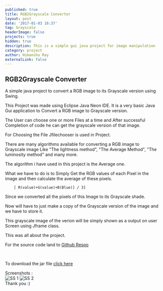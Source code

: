 ```yaml
---
published: true
title: RGB2Grayscale Converter
layout: post
date: '2017-01-03 16:37'
tag: Grayscale
headerImage: false
projects: true
hidden: true
description: This is a simple gui java project for image manipulation
category: project
author: Himanshu Ray
externalLink: false
---
```

## RGB2Grayscale Converter

<p>A simple java project to convert a RGB image to its Grayscale version using Swing.

This Project was made using Eclipse Java Neon IDE. It is a very basic Java Gui application to Convert a RGB image to Grayscale version.

The User can choose one or more Files at a time and After successful Completion of code he can get the grayscale version of that image.

For Choosing the File Jfilechooser is used in Project.
</p>
<p>
There are many algorithms available for converting a RGB image to Grayscale image Like "The lightness method", "The Average Method", "The luminosity method" and many more.

The algorithm i have used in this project is the Average one.

What we have to do is to Simply Get the RGB values of each Pixel in the image and then calculate the average of these pixels. </p>

```
	[ R(value)+G(value)+B(Blue)] / 3]

```
<p>Since we converted all the pixels of this Image to its Grayscale shade.

Now will have to just make a copy of the Grayscale version of the image and we have to store it.

This grayscale image of the verion will be simply shown as a output on user Screen using Jframe class.

This was all about the project.</p>

For the source code land to [Github Respo](https://github.com/iamrayofhope/RGB2grayscaleconverter)

<br>

To download the jar file [click here](https://github.com/iamrayofhope/RGB2grayscaleconverter/blob/master/RGB2Grayscale/RGB2Grayscale.jar)

<div>Screenshots :
<br>

<img class="image" src="{{ site.url }}/assets/images/SS1.png" alt="SS 1">

<img class="image" src="{{ site.url }}/assets/images/SS2.png" alt="SS 2">
</div>
Thank you :)
